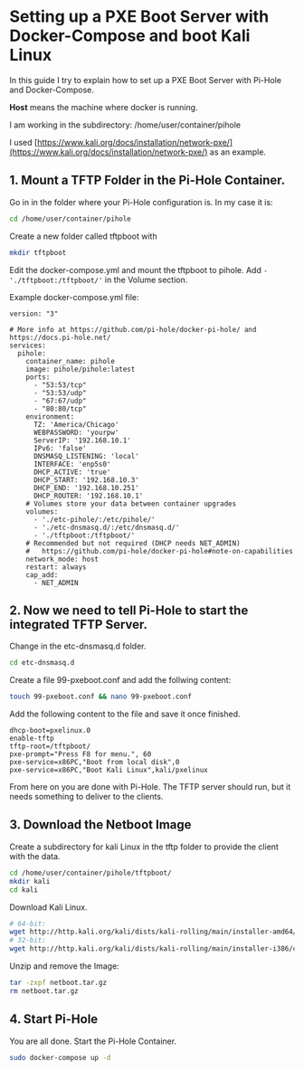 # Setting up a PXE Boot Server with Docker-Compose and boot Kali Linux

In this guide I try to explain how to set up a PXE Boot Server with Pi-Hole and Docker-Compose. 

**Host** means the machine where docker is running.

I am working in the subdirectory: 	/home/user/container/pihole

I used [https://www.kali.org/docs/installation/network-pxe/](https://www.kali.org/docs/installation/network-pxe/)  as an example. 

## 1. Mount a TFTP Folder in the Pi-Hole Container. 

Go in in the folder where your Pi-Hole configuration is. In my case it is:

```bash
cd /home/user/container/pihole
```

Create a new folder called tftpboot with 
```bash
mkdir tftpboot
```

Edit the docker-compose.yml and mount the tftpboot to pihole.
Add ```- './tftpboot:/tftpboot/'``` in the Volume section. 

Example docker-compose.yml file:

```
version: "3"

# More info at https://github.com/pi-hole/docker-pi-hole/ and https://docs.pi-hole.net/
services:
  pihole:
    container_name: pihole
    image: pihole/pihole:latest
    ports:
      - "53:53/tcp"
      - "53:53/udp"
      - "67:67/udp"
      - "80:80/tcp"
    environment:
      TZ: 'America/Chicago'
      WEBPASSWORD: 'yourpw'
      ServerIP: '192.168.10.1'
      IPv6: 'false'
      DNSMASQ_LISTENING: 'local'
      INTERFACE: 'enp5s0'
      DHCP_ACTIVE: 'true'
      DHCP_START: '192.168.10.3'
      DHCP_END: '192.168.10.251'
      DHCP_ROUTER: '192.168.10.1'
    # Volumes store your data between container upgrades
    volumes:
      - './etc-pihole/:/etc/pihole/'
      - './etc-dnsmasq.d/:/etc/dnsmasq.d/'
      - './tftpboot:/tftpboot/'
    # Recommended but not required (DHCP needs NET_ADMIN)
    #   https://github.com/pi-hole/docker-pi-hole#note-on-capabilities
    network_mode: host
    restart: always
    cap_add:
      - NET_ADMIN
```

## 2. Now we need to tell Pi-Hole to start the integrated TFTP Server. 

Change in the etc-dnsmasq.d folder.

```bash
cd etc-dnsmasq.d 
```

Create a file 99-pxeboot.conf and add the follwing content:

```bash 
touch 99-pxeboot.conf && nano 99-pxeboot.conf 
```

Add the following content to the file and save it once finished. 
```
dhcp-boot=pxelinux.0
enable-tftp
tftp-root=/tftpboot/
pxe-prompt="Press F8 for menu.", 60
pxe-service=x86PC,"Boot from local disk",0
pxe-service=x86PC,"Boot Kali Linux",kali/pxelinux
```
From here on you are done with Pi-Hole. The TFTP server should run, but it needs something to deliver to the clients. 

## 3. Download the Netboot Image

Create a subdirectory for kali Linux in the tftp folder to provide the client with the data.

```bash
cd /home/user/container/pihole/tftpboot/
mkdir kali
cd kali
```

Download Kali Linux.

```bash
# 64-bit:
wget http://http.kali.org/kali/dists/kali-rolling/main/installer-amd64/current/images/netboot/netboot.tar.gz 
# 32-bit:
wget http://http.kali.org/kali/dists/kali-rolling/main/installer-i386/current/images/netboot/netboot.tar.gz
```

Unzip  and remove the Image:
```bash
tar -zxpf netboot.tar.gz
rm netboot.tar.gz
```

## 4. Start Pi-Hole

You are all done. Start the Pi-Hole Container. 

```bash
sudo docker-compose up -d
```
